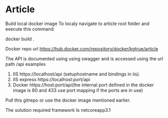 # Article

Build local docker image
To localy navigate to article root folder and execute this command:

docker build .

Docker repo url
https://hub.docker.com/repository/docker/kgtrue/article

The API is documented using using swagger and is accessed using the url path /api examples
1. IIS https://localhost/api (setuphostname and bindings in iis).
2. IIS express https://localhost:port/api
3. Docker https://host:port/api(the internal port defined in the docker image is 80 and 433 use port mapping if the ports are in use)

Pull this gitrepo or use the docker image mentioned earlier.

The solution required framework Is netcoreapp3.1
